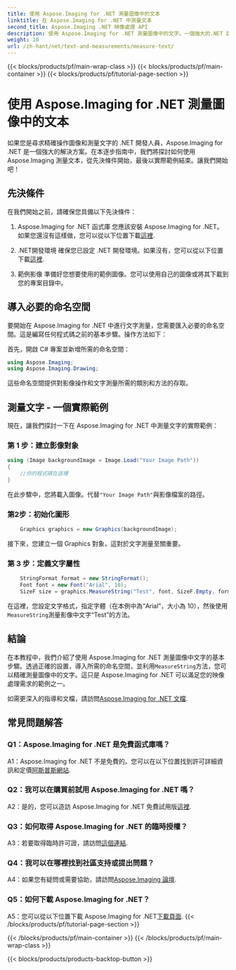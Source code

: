 ```yaml
---
title: 使用 Aspose.Imaging for .NET 測量圖像中的文本
linktitle: 在 Aspose.Imaging for .NET 中測量文本
second_title: Aspose.Imaging .NET 映像處理 API
description: 使用 Aspose.Imaging for .NET 測量圖像中的文字。一個強大的.NET 函式庫。精確高效率的文字測量。
weight: 10
url: /zh-hant/net/text-and-measurements/measure-text/
---
```


{{< blocks/products/pf/main-wrap-class >}}
{{< blocks/products/pf/main-container >}}
{{< blocks/products/pf/tutorial-page-section >}}

# 使用 Aspose.Imaging for .NET 測量圖像中的文本

如果您是尋求精確操作圖像和測量文字的 .NET 開發人員，Aspose.Imaging for .NET 是一個強大的解決方案。在本逐步指南中，我們將探討如何使用 Aspose.Imaging 測量文本，從先決條件開始，最後以實際範例結束。讓我們開始吧！

## 先決條件

在我們開始之前，請確保您具備以下先決條件：

1. Aspose.Imaging for .NET 函式庫
您應該安裝 Aspose.Imaging for .NET。如果您還沒有這樣做，您可以從以下位置下載[這裡](https://releases.aspose.com/imaging/net/).

2. .NET開發環境
確保您已設定 .NET 開發環境。如果沒有，您可以從以下位置下載[這裡](https://dotnet.microsoft.com/download).

3. 範例影像
準備好您想要使用的範例圖像。您可以使用自己的圖像或將其下載到您的專案目錄中。

## 導入必要的命名空間

要開始在 Aspose.Imaging for .NET 中進行文字測量，您需要匯入必要的命名空間。這是編寫任何程式碼之前的基本步驟。操作方法如下：

首先，開啟 C# 專案並新增所需的命名空間：

```csharp
using Aspose.Imaging;
using Aspose.Imaging.Drawing;
```

這些命名空間提供對影像操作和文字測量所需的類別和方法的存取。

## 測量文字 - 一個實際範例

現在，讓我們探討一下在 Aspose.Imaging for .NET 中測量文字的實際範例：

### 第 1 步：建立影像對象

```csharp
using (Image backgroundImage = Image.Load("Your Image Path"))
{
    //你的程式碼在這裡
}
```

在此步驟中，您將載入圖像。代替`"Your Image Path"`與影像檔案的路徑。

### 第2步：初始化圖形

```csharp
    Graphics graphics = new Graphics(backgroundImage);
```

接下來，您建立一個 Graphics 對象，這對於文字測量至關重要。

### 第 3 步：定義文字屬性

```csharp
    StringFormat format = new StringFormat();
    Font font = new Font("Arial", 10);
    SizeF size = graphics.MeasureString("Test", font, SizeF.Empty, format);
```

在這裡，您設定文字格式，指定字體（在本例中為“Arial”，大小為 10），然後使用`MeasureString`測量影像中文字“Test”的方法。

## 結論

在本教程中，我們介紹了使用 Aspose.Imaging for .NET 測量圖像中文字的基本步驟。透過正確的設置，導入所需的命名空間，並利用`MeasureString`方法，您可以精確測量圖像中的文字。這只是 Aspose.Imaging for .NET 可以滿足您的映像處理需求的範例之一。

如需更深入的指導和文檔，請訪問[Aspose.Imaging for .NET 文檔](https://reference.aspose.com/imaging/net/).

## 常見問題解答

### Q1：Aspose.Imaging for .NET 是免費函式庫嗎？

A1：Aspose.Imaging for .NET 不是免費的。您可以在以下位置找到許可詳細資訊和定價[阿斯普斯網站](https://purchase.aspose.com/buy).

### Q2：我可以在購買前試用 Aspose.Imaging for .NET 嗎？

A2：是的，您可以造訪 Aspose.Imaging for .NET 免費試用版[這裡](https://releases.aspose.com/). 

### Q3：如何取得 Aspose.Imaging for .NET 的臨時授權？

 A3：若要取得臨時許可證，請訪問[這個連結](https://purchase.aspose.com/temporary-license/).

### Q4：我可以在哪裡找到社區支持或提出問題？

 A4：如果您有疑問或需要協助，請訪問[Aspose.Imaging 論壇](https://forum.aspose.com/).

### Q5：如何下載 Aspose.Imaging for .NET？

 A5：您可以從以下位置下載 Aspose.Imaging for .NET[下載頁面](https://releases.aspose.com/imaging/net/).
{{< /blocks/products/pf/tutorial-page-section >}}

{{< /blocks/products/pf/main-container >}}
{{< /blocks/products/pf/main-wrap-class >}}

{{< blocks/products/products-backtop-button >}}

